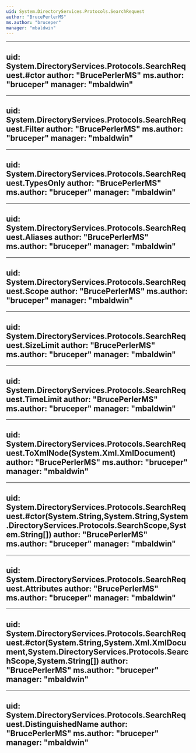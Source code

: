 ```yaml
---
uid: System.DirectoryServices.Protocols.SearchRequest
author: "BrucePerlerMS"
ms.author: "bruceper"
manager: "mbaldwin"
---
```


---
uid: System.DirectoryServices.Protocols.SearchRequest.#ctor
author: "BrucePerlerMS"
ms.author: "bruceper"
manager: "mbaldwin"
---

---
uid: System.DirectoryServices.Protocols.SearchRequest.Filter
author: "BrucePerlerMS"
ms.author: "bruceper"
manager: "mbaldwin"
---

---
uid: System.DirectoryServices.Protocols.SearchRequest.TypesOnly
author: "BrucePerlerMS"
ms.author: "bruceper"
manager: "mbaldwin"
---

---
uid: System.DirectoryServices.Protocols.SearchRequest.Aliases
author: "BrucePerlerMS"
ms.author: "bruceper"
manager: "mbaldwin"
---

---
uid: System.DirectoryServices.Protocols.SearchRequest.Scope
author: "BrucePerlerMS"
ms.author: "bruceper"
manager: "mbaldwin"
---

---
uid: System.DirectoryServices.Protocols.SearchRequest.SizeLimit
author: "BrucePerlerMS"
ms.author: "bruceper"
manager: "mbaldwin"
---

---
uid: System.DirectoryServices.Protocols.SearchRequest.TimeLimit
author: "BrucePerlerMS"
ms.author: "bruceper"
manager: "mbaldwin"
---

---
uid: System.DirectoryServices.Protocols.SearchRequest.ToXmlNode(System.Xml.XmlDocument)
author: "BrucePerlerMS"
ms.author: "bruceper"
manager: "mbaldwin"
---

---
uid: System.DirectoryServices.Protocols.SearchRequest.#ctor(System.String,System.String,System.DirectoryServices.Protocols.SearchScope,System.String[])
author: "BrucePerlerMS"
ms.author: "bruceper"
manager: "mbaldwin"
---

---
uid: System.DirectoryServices.Protocols.SearchRequest.Attributes
author: "BrucePerlerMS"
ms.author: "bruceper"
manager: "mbaldwin"
---

---
uid: System.DirectoryServices.Protocols.SearchRequest.#ctor(System.String,System.Xml.XmlDocument,System.DirectoryServices.Protocols.SearchScope,System.String[])
author: "BrucePerlerMS"
ms.author: "bruceper"
manager: "mbaldwin"
---

---
uid: System.DirectoryServices.Protocols.SearchRequest.DistinguishedName
author: "BrucePerlerMS"
ms.author: "bruceper"
manager: "mbaldwin"
---
